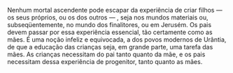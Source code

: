 ﻿Nenhum mortal ascendente pode escapar da experiência de criar filhos — os seus próprios, ou os dos outros — , seja nos mundos materiais ou, subseqüentemente, no mundo dos finalitores, ou em Jerusém. Os pais devem passar por essa experiência essencial, tão certamente como as mães. É uma noção infeliz e equivocada, a dos povos modernos de Urântia, de que a educação das crianças seja, em grande parte, uma tarefa das mães. As crianças necessitam do pai tanto quanto da mãe, e os pais necessitam dessa experiência de progenitor, tanto quanto as mães.